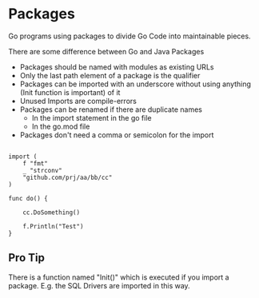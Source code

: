 # Packages


Go programs using packages to divide Go Code into maintainable pieces.

There are some difference between Go and Java Packages

* Packages should be named with modules as existing URLs
* Only the last path element of a package is the qualifier
* Packages can be imported with an underscore without using anything (Init function is important) of it
* Unused Imports are compile-errors
* Packages can be renamed if there are duplicate names
  * In the import statement in the go file
  * In the go.mod file  
* Packages don't need a comma or semicolon for the import  


```golang

import (
	f "fmt"
	_ "strconv"
	"github.com/prj/aa/bb/cc"
)

func do() {
	
	cc.DoSomething()
	
	f.Println("Test")
}

```

## Pro Tip

There is a function named "Init()" which is executed if you import a package.
E.g. the SQL Drivers are imported in this way.
